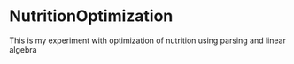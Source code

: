 # NutritionOptimization
This is my experiment with optimization of nutrition using parsing and linear algebra
